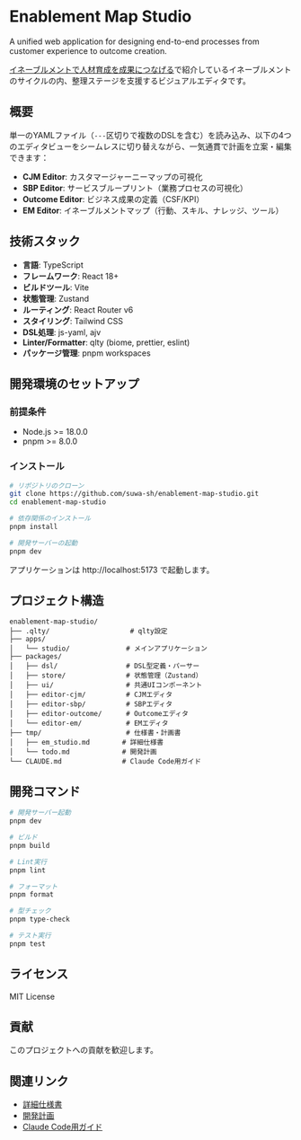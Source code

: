 # Enablement Map Studio

A unified web application for designing end-to-end processes from customer experience to outcome creation.

[イネーブルメントで人材育成を成果につなげる](https://note.com/suwash/n/n02fa7e60d409)で紹介しているイネーブルメントのサイクルの内、整理ステージを支援するビジュアルエディタです。

## 概要

単一のYAMLファイル（`---`区切りで複数のDSLを含む）を読み込み、以下の4つのエディタビューをシームレスに切り替えながら、一気通貫で計画を立案・編集できます：

- **CJM Editor**: カスタマージャーニーマップの可視化
- **SBP Editor**: サービスブループリント（業務プロセスの可視化）
- **Outcome Editor**: ビジネス成果の定義（CSF/KPI）
- **EM Editor**: イネーブルメントマップ（行動、スキル、ナレッジ、ツール）

## 技術スタック

- **言語**: TypeScript
- **フレームワーク**: React 18+
- **ビルドツール**: Vite
- **状態管理**: Zustand
- **ルーティング**: React Router v6
- **スタイリング**: Tailwind CSS
- **DSL処理**: js-yaml, ajv
- **Linter/Formatter**: qlty (biome, prettier, eslint)
- **パッケージ管理**: pnpm workspaces

## 開発環境のセットアップ

### 前提条件

- Node.js >= 18.0.0
- pnpm >= 8.0.0

### インストール

```bash
# リポジトリのクローン
git clone https://github.com/suwa-sh/enablement-map-studio.git
cd enablement-map-studio

# 依存関係のインストール
pnpm install

# 開発サーバーの起動
pnpm dev
```

アプリケーションは http://localhost:5173 で起動します。

## プロジェクト構造

```
enablement-map-studio/
├── .qlty/                    # qlty設定
├── apps/
│   └── studio/              # メインアプリケーション
├── packages/
│   ├── dsl/                 # DSL型定義・パーサー
│   ├── store/               # 状態管理（Zustand）
│   ├── ui/                  # 共通UIコンポーネント
│   ├── editor-cjm/          # CJMエディタ
│   ├── editor-sbp/          # SBPエディタ
│   ├── editor-outcome/      # Outcomeエディタ
│   └── editor-em/           # EMエディタ
├── tmp/                     # 仕様書・計画書
│   ├── em_studio.md        # 詳細仕様書
│   └── todo.md             # 開発計画
└── CLAUDE.md               # Claude Code用ガイド
```

## 開発コマンド

```bash
# 開発サーバー起動
pnpm dev

# ビルド
pnpm build

# Lint実行
pnpm lint

# フォーマット
pnpm format

# 型チェック
pnpm type-check

# テスト実行
pnpm test
```

## ライセンス

MIT License

## 貢献

このプロジェクトへの貢献を歓迎します。

## 関連リンク

- [詳細仕様書](./tmp/em_studio.md)
- [開発計画](./tmp/todo.md)
- [Claude Code用ガイド](./CLAUDE.md)
